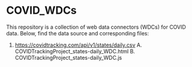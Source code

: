 # COVID_WDCs
This repository is a collection of web data connectors (WDCs) for COVID data.
Below, find the data source and corresponding files:
  1. https://covidtracking.com/api/v1/states/daily.csv
    A. COVIDTrackingProject_states-daily_WDC.html
    B. COVIDTrackingProject_states-daily_WDC.js
